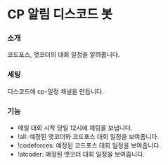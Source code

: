 # CP 알림 디스코드 봇
### 소개
코드포스, 앳코더의 대회 일정을 알려줍니다.

### 세팅
디스코드에 cp-일정 채널을 만듭니다.

### 기능
- 매일 대회 시작 당일 12시에 채팅을 보냅니다.
- !all: 예정된 앳코더와 코드포스 대회 일정을 보여줍니다.
- !codeforces: 예정된 코드포스 대회 일정을 보여줍니다.
- !atcoder: 예정된 앳코더 대회 일정을 보여줍니다.